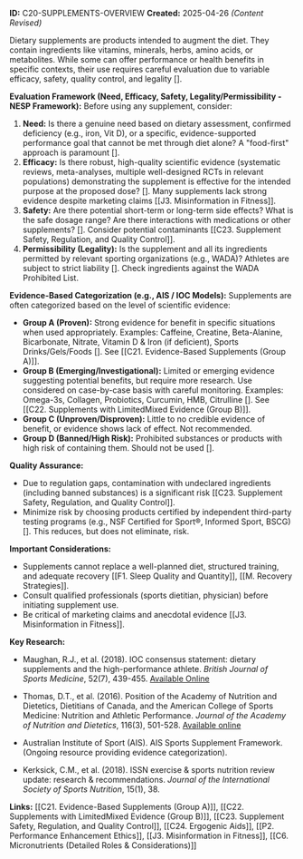 **ID:** C20-SUPPLEMENTS-OVERVIEW **Created:** 2025-04-26 _(Content Revised)_

Dietary supplements are products intended to augment the diet. They contain ingredients like vitamins, minerals, herbs, amino acids, or metabolites. While some can offer performance or health benefits in specific contexts, their use requires careful evaluation due to variable efficacy, safety, quality control, and legality [].

**Evaluation Framework (Need, Efficacy, Safety, Legality/Permissibility - NESP Framework):** Before using any supplement, consider:

1. **Need:** Is there a genuine need based on dietary assessment, confirmed deficiency (e.g., iron, Vit D), or a specific, evidence-supported performance goal that cannot be met through diet alone? A "food-first" approach is paramount [].
2. **Efficacy:** Is there robust, high-quality scientific evidence (systematic reviews, meta-analyses, multiple well-designed RCTs in relevant populations) demonstrating the supplement is effective for the intended purpose at the proposed dose? []. Many supplements lack strong evidence despite marketing claims [[J3. Misinformation in Fitness]].
3. **Safety:** Are there potential short-term or long-term side effects? What is the safe dosage range? Are there interactions with medications or other supplements? []. Consider potential contaminants [[C23. Supplement Safety, Regulation, and Quality Control]].
4. **Permissibility (Legality):** Is the supplement and all its ingredients permitted by relevant sporting organizations (e.g., WADA)? Athletes are subject to strict liability []. Check ingredients against the WADA Prohibited List.

**Evidence-Based Categorization (e.g., AIS / IOC Models):** Supplements are often categorized based on the level of scientific evidence:

- **Group A (Proven):** Strong evidence for benefit in specific situations when used appropriately. Examples: Caffeine, Creatine, Beta-Alanine, Bicarbonate, Nitrate, Vitamin D & Iron (if deficient), Sports Drinks/Gels/Foods []. See [[C21. Evidence-Based Supplements (Group A)]].
- **Group B (Emerging/Investigational):** Limited or emerging evidence suggesting potential benefits, but require more research. Use considered on case-by-case basis with careful monitoring. Examples: Omega-3s, Collagen, Probiotics, Curcumin, HMB, Citrulline []. See [[C22. Supplements with LimitedMixed Evidence (Group B)]].
- **Group C (Unproven/Disproven):** Little to no credible evidence of benefit, or evidence shows lack of effect. Not recommended.
- **Group D (Banned/High Risk):** Prohibited substances or products with high risk of containing them. Should not be used [].

**Quality Assurance:**

- Due to regulation gaps, contamination with undeclared ingredients (including banned substances) is a significant risk [[C23. Supplement Safety, Regulation, and Quality Control]].
- Minimize risk by choosing products certified by independent third-party testing programs (e.g., NSF Certified for Sport®, Informed Sport, BSCG) []. This reduces, but does not eliminate, risk.

**Important Considerations:**

- Supplements cannot replace a well-planned diet, structured training, and adequate recovery [[F1. Sleep Quality and Quantity]], [[M. Recovery Strategies]].
- Consult qualified professionals (sports dietitian, physician) before initiating supplement use.
- Be critical of marketing claims and anecdotal evidence [[J3. Misinformation in Fitness]].

**Key Research:**

- Maughan, R.J., et al. (2018). IOC consensus statement: dietary supplements and the high-performance athlete. _British Journal of Sports Medicine_, 52(7), 439-455. [Available Online](https://pinesnutrition.org/the-ioc-consensus-statement-on-dietary-supplements-2/)  
    
- Thomas, D.T., et al. (2016). Position of the Academy of Nutrition and Dietetics, Dietitians of Canada, and the American College of Sports Medicine: Nutrition and Athletic Performance. _Journal of the Academy of Nutrition and Dietetics_, 116(3), 501-528. [Available online](https://www.sportgeneeskunde.com/wp-content/uploads/archief_bestanden/files/bestanden/VSG/VSG6673.pdf)  
    
- Australian Institute of Sport (AIS). AIS Sports Supplement Framework. (Ongoing resource providing evidence categorization).
- Kerksick, C.M., et al. (2018). ISSN exercise & sports nutrition review update: research & recommendations. _Journal of the International Society of Sports Nutrition_, 15(1), 38.  
    

**Links:** [[C21. Evidence-Based Supplements (Group A)]], [[C22. Supplements with LimitedMixed Evidence (Group B)]], [[C23. Supplement Safety, Regulation, and Quality Control]], [[C24. Ergogenic Aids]], [[P2. Performance Enhancement Ethics]], [[J3. Misinformation in Fitness]], [[C6. Micronutrients (Detailed Roles & Considerations)]]